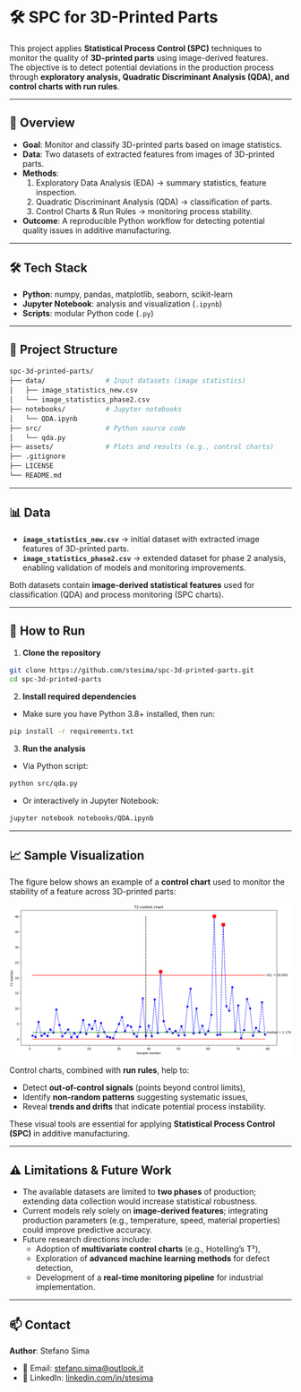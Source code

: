 # 🛠️ SPC for 3D-Printed Parts

This project applies **Statistical Process Control (SPC)** techniques to monitor the quality of **3D-printed parts** using image-derived features.  
The objective is to detect potential deviations in the production process through **exploratory analysis, Quadratic Discriminant Analysis (QDA), and control charts with run rules**.

---

## 📌 Overview
- **Goal**: Monitor and classify 3D-printed parts based on image statistics.  
- **Data**: Two datasets of extracted features from images of 3D-printed parts.  
- **Methods**:  
  1. Exploratory Data Analysis (EDA) → summary statistics, feature inspection.  
  2. Quadratic Discriminant Analysis (QDA) → classification of parts.  
  3. Control Charts & Run Rules → monitoring process stability.  
- **Outcome**: A reproducible Python workflow for detecting potential quality issues in additive manufacturing.

---

## 🛠️ Tech Stack
- **Python**: numpy, pandas, matplotlib, seaborn, scikit-learn  
- **Jupyter Notebook**: analysis and visualization (`.ipynb`)  
- **Scripts**: modular Python code (`.py`)  

---

## 📂 Project Structure
```bash
spc-3d-printed-parts/
├── data/               # Input datasets (image statistics)
│   ├── image_statistics_new.csv
│   └── image_statistics_phase2.csv
├── notebooks/          # Jupyter notebooks
│   └── QDA.ipynb
├── src/                # Python source code
│   └── qda.py
├── assets/             # Plots and results (e.g., control charts)
├── .gitignore
├── LICENSE
└── README.md
```

---

## 📊 Data
- **`image_statistics_new.csv`** → initial dataset with extracted image features of 3D-printed parts.  
- **`image_statistics_phase2.csv`** → extended dataset for phase 2 analysis, enabling validation of models and monitoring improvements.  

Both datasets contain **image-derived statistical features** used for classification (QDA) and process monitoring (SPC charts).


---
## 🚀 How to Run

1. **Clone the repository**
```bash
git clone https://github.com/stesima/spc-3d-printed-parts.git
cd spc-3d-printed-parts
```

2. **Install required dependencies**
  - Make sure you have Python 3.8+ installed, then run:
```bash
pip install -r requirements.txt
```

3. **Run the analysis**
  - Via Python script:
```bash
python src/qda.py
```
  - Or interactively in Jupyter Notebook:
```bash
jupyter notebook notebooks/QDA.ipynb
```

---

## 📈 Sample Visualization
The figure below shows an example of a **control chart** used to monitor the stability of a feature across 3D-printed parts:

![Control Chart](assets/control_chart_example.png)

Control charts, combined with **run rules**, help to:
- Detect **out-of-control signals** (points beyond control limits),  
- Identify **non-random patterns** suggesting systematic issues,  
- Reveal **trends and drifts** that indicate potential process instability.  

These visual tools are essential for applying **Statistical Process Control (SPC)** in additive manufacturing.

---

## ⚠️ Limitations & Future Work
- The available datasets are limited to **two phases** of production; extending data collection would increase statistical robustness.  
- Current models rely solely on **image-derived features**; integrating production parameters (e.g., temperature, speed, material properties) could improve predictive accuracy.  
- Future research directions include:
  - Adoption of **multivariate control charts** (e.g., Hotelling’s T²),  
  - Exploration of **advanced machine learning methods** for defect detection,  
  - Development of a **real-time monitoring pipeline** for industrial implementation.  

---

## 📫 Contact
**Author**: Stefano Sima  

- 📧 Email: [stefano.sima@outlook.it](mailto:stefano.sima@outlook.it)  
- 💼 LinkedIn: [linkedin.com/in/stesima](https://www.linkedin.com/in/stesima)  
